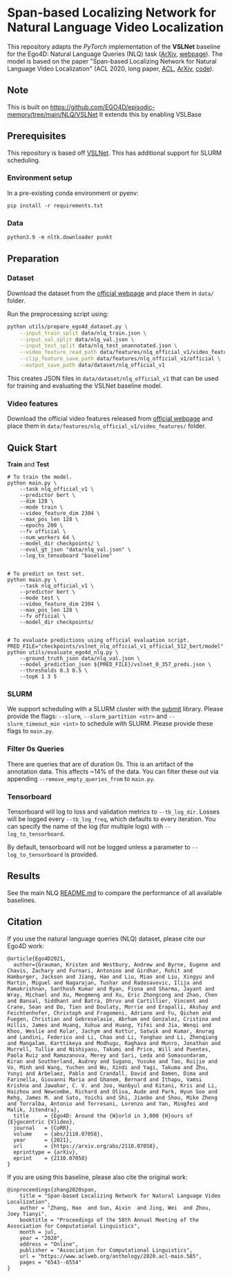# Span-based Localizing Network for Natural Language Video Localization

This repository adapts the *PyTorch* implementation of the **VSLNet** baseline for the Ego4D: Natural Language
Queries (NLQ) task ([ArXiv][arxiv_link], [webpage][ego4d_page]).
The model is based on the paper "Span-based Localizing Network for Natural Language Video 
Localization" (ACL 2020, long paper, [ACL](vslnet_acl), 
[ArXiv][vslnet_arxiv], [code][vslnet_code]).

## Note
This is built on https://github.com/EGO4D/episodic-memory/tree/main/NLQ/VSLNet
It extends this by enabling VSLBase

## Prerequisites

This repository is based off [VSLNet][vslnet_code]. This has additional support for SLURM scheduling.

### Environment setup

In a pre-existing conda environment or pyenv:
```
pip install -r requirements.txt
```

### Data

```
python3.9 -m nltk.downloader punkt
```

## Preparation

### Dataset 

Download the dataset from the [official webpage][ego4d_page] and place them
in `data/` folder.

Run the preprocessing script using:

```bash
python utils/prepare_ego4d_dataset.py \
    --input_train_split data/nlq_train.json \
    --input_val_split data/nlq_val.json \
    --input_test_split data/nlq_test_unannotated.json \
    --video_feature_read_path data/features/nlq_official_v1/video_features/ \
    --clip_feature_save_path data/features/nlq_official_v1/official \
    --output_save_path data/dataset/nlq_official_v1
```

This creates JSON files in `data/dataset/nlq_official_v1` that can be used for training and evaluating the VSLNet baseline model.


### Video features

Download the official video features released from [official webpage][ego4d_page] and place them in `data/features/nlq_official_v1/video_features/` folder.


## Quick Start

**Train** and **Test**

```shell
# To train the model.
python main.py \
    --task nlq_official_v1 \
    --predictor bert \
    --dim 128 \
    --mode train \
    --video_feature_dim 2304 \
    --max_pos_len 128 \
    --epochs 200 \
    --fv official \
    --num_workers 64 \
    --model_dir checkpoints/ \
    --eval_gt_json "data/nlq_val.json" \
    --log_to_tensoboard "baseline"


# To predict on test set.
python main.py \
    --task nlq_official_v1 \
    --predictor bert \
    --mode test \
    --video_feature_dim 2304 \
    --max_pos_len 128 \
    --fv official \
    --model_dir checkpoints/


# To evaluate predictions using official evaluation script.
PRED_FILE="checkpoints/vslnet_nlq_official_v1_official_512_bert/model"
python utils/evaluate_ego4d_nlq.py \
    --ground_truth_json data/nlq_val.json \
    --model_prediction_json ${PRED_FILE}/vslnet_0_357_preds.json \
    --thresholds 0.3 0.5 \
    --topK 1 3 5
```

### SLURM

We support scheduling with a SLURM cluster with the [submit][submitit_library]
library.  Please provide the flags: `--slurm`, `--slurm_partition <str>` and
`--slurm_timeout_min <int>` to schedule with SLURM. Please provide these flags
to `main.py`.

### Filter 0s Queries

There are queries that are of duration 0s. This is an artifact of the
annotation data. This affects ~14% of the data. You can filter these out via
appending `--remove_empty_queries_from` to `main.py`.

### Tensorboard

Tensorboard will log to loss and validation metrics to `--tb_log_dir`. Losses
will be logged every `--tb_log_freq`, which defaults to every iteration. You can specify the name of the log (for multiple logs) with
`--log_to_tensorboard`.

By default, tensorboard will not be logged unless a parameter to `--log_to_tensorboard` is provided.

## Results

See the main NLQ [README.md][nlq_readme] to compare the performance of all available baselines.


## Citation

If you use the natural language queries (NLQ) dataset, please cite our Ego4D work:

```
@article{Ego4D2021,
  author={Grauman, Kristen and Westbury, Andrew and Byrne, Eugene and Chavis, Zachary and Furnari, Antonino and Girdhar, Rohit and Hamburger, Jackson and Jiang, Hao and Liu, Miao and Liu, Xingyu and Martin, Miguel and Nagarajan, Tushar and Radosavovic, Ilija and Ramakrishnan, Santhosh Kumar and Ryan, Fiona and Sharma, Jayant and Wray, Michael and Xu, Mengmeng and Xu, Eric Zhongcong and Zhao, Chen and Bansal, Siddhant and Batra, Dhruv and Cartillier, Vincent and Crane, Sean and Do, Tien and Doulaty, Morrie and Erapalli, Akshay and Feichtenhofer, Christoph and Fragomeni, Adriano and Fu, Qichen and Fuegen, Christian and Gebreselasie, Abrham and Gonzalez, Cristina and Hillis, James and Huang, Xuhua and Huang, Yifei and Jia, Wenqi and Khoo, Weslie and Kolar, Jachym and Kottur, Satwik and Kumar, Anurag and Landini, Federico and Li, Chao and Li, Yanghao and Li, Zhenqiang and Mangalam, Karttikeya and Modhugu, Raghava and Munro, Jonathan and Murrell, Tullie and Nishiyasu, Takumi and Price, Will and Puentes, Paola Ruiz and Ramazanova, Merey and Sari, Leda and Somasundaram, Kiran and Southerland, Audrey and Sugano, Yusuke and Tao, Ruijie and Vo, Minh and Wang, Yuchen and Wu, Xindi and Yagi, Takuma and Zhu, Yunyi and Arbelaez, Pablo and Crandall, David and Damen, Dima and Farinella, Giovanni Maria and Ghanem, Bernard and Ithapu, Vamsi Krishna and Jawahar, C. V. and Joo, Hanbyul and Kitani, Kris and Li, Haizhou and Newcombe, Richard and Oliva, Aude and Park, Hyun Soo and Rehg, James M. and Sato, Yoichi and Shi, Jianbo and Shou, Mike Zheng and Torralba, Antonio and Torresani, Lorenzo and Yan, Mingfei and Malik, Jitendra},
  title     = {Ego4D: Around the {W}orld in 3,000 {H}ours of {E}gocentric {V}ideo},
  journal   = {CoRR},
  volume    = {abs/2110.07058},
  year      = {2021},
  url       = {https://arxiv.org/abs/2110.07058},
  eprinttype = {arXiv},
  eprint    = {2110.07058}
}
```

If you are using this baseline, please also cite the original work:

```
@inproceedings{zhang2020span,
    title = "Span-based Localizing Network for Natural Language Video Localization",
    author = "Zhang, Hao  and Sun, Aixin  and Jing, Wei  and Zhou, Joey Tianyi",
    booktitle = "Proceedings of the 58th Annual Meeting of the Association for Computational Linguistics",
    month = jul,
    year = "2020",
    address = "Online",
    publisher = "Association for Computational Linguistics",
    url = "https://www.aclweb.org/anthology/2020.acl-main.585",
    pages = "6543--6554"
}
```

[arxiv_link]:https://arxiv.org/abs/2110.07058 
[ego4d_page]: https://ego4d-data.org/
[vslnet_arxiv]: https://arxiv.org/abs/2004.13931
[vslnet_acl]: https://www.aclweb.org/anthology/2020.acl-main.585.pdf
[vslnet_code]: https://github.com/IsaacChanghau/VSLNet
[nlq_readme]:./../README.md
[submitit_library]: https://github.com/facebookincubator/submitit
